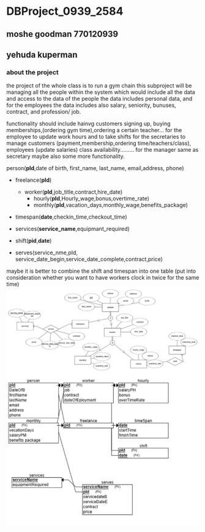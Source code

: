 # DBProject_0939_2584
## moshe goodman 770120939  
## yehuda kuperman

### about the project


the project of the whole class is to run a gym chain
this subproject will be managing all the people within the system which would include all the data and access to the data of the people
the data includes personal data, and for the employees the data includes also salary, seniority, bunuses, contract, and profession/ job.

functionality should include hainvg customers signing up, buying memberships,(ordering gym time),ordering a certain teacher...
for the employee to update work hours and to take shifts
for the secretaries to manage customers (payment,membership,ordering time/teachers/class), employees (update salaries)
  class availability.........
for the manager same as secretary maybe also some more functionality.



person(**pId**,date of birth, first_name, last_name, email,address, phone)  
* freelance(**pId**)  
    * worker(**pId**,job_title,contract,hire_date)  
        * hourly(**pId**,Hourly_wage,bonus,overtime_rate)  
        * monthly(**pId**,vacation_days,monthly_wage,benefits_package)  
* timespan(**date**,checkin_time,checkout_time)  
* services(**service_name**,equipmant_required)

* shift(**pid**,**date**)  
* serves(service_nme,pId, service_date_begin,service_date_complete,contract,price)
 
maybe it is better to combine the shift and timespan into one table (put into consideration whether you want to have workers clock in twice for the same time)  
![ERD diagram](erd_diagram.png)  
![relational schema](relational_schema.png)  
